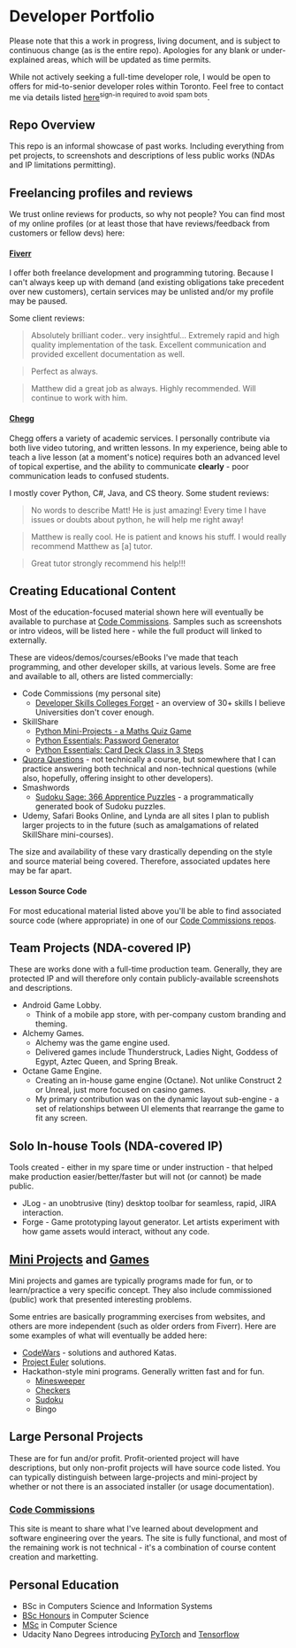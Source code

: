 # Developer Portfolio
Please note that this a work in progress, living document, and is subject to continuous change (as is the entire repo). Apologies for any blank or under-explained areas, which will be updated as time permits.

While not actively seeking a full-time developer role, I would be open to offers for mid-to-senior developer roles within Toronto. Feel free to contact me via details listed [here](https://github.com/matthewzar)<sup>sign-in required to avoid spam bots</sup>.

## Repo Overview
This repo is an informal showcase of past works. Including everything from pet projects, to screenshots and descriptions of less public works (NDAs and IP limitations permitting).

## Freelancing profiles and reviews
We trust online reviews for products, so why not people? You can find most of my online profiles (or at least those that have reviews/feedback from customers or fellow devs) here:

#### [Fiverr](https://www.fiverr.com/users/matthew_zar/)
I offer both freelance development and programming tutoring. Because I can't always keep up with demand (and existing obligations take precedent over new customers), certain services may be unlisted and/or my profile may be paused. 

Some client reviews:
 > Absolutely brilliant coder.. very insightful... Extremely rapid and high quality implementation of the task. Excellent communication and provided excellent documentation as well. 
 
 > Perfect as always.
 
 > Matthew did a great job as always. Highly recommended. Will continue to work with him.

#### [Chegg](https://www.chegg.com/tutors/online-tutors/Matthew-F-05446/)
Chegg offers a variety of academic services. I personally contribute via both live video tutoring, and written lessons. In my experience, being able to teach a live lesson (at a moment's notice) requires both an advanced level of topical expertise, and the ability to communicate **clearly** - poor communication leads to confused students.

 I mostly cover Python, C#, Java, and CS theory. Some student reviews:
 > No words to describe Matt! He is just amazing! Every time I have issues or doubts about python, he will help me right away! 
 
 > Matthew is really cool. He is patient and knows his stuff.  I would really recommend Matthew as [a] tutor.
 
 > Great tutor strongly recommend his help!!!

## Creating Educational Content
Most of the education-focused material shown here will eventually be available to purchase at [Code Commissions](https://codecommissions.com/). Samples such as screenshots or intro videos, will be listed here - while the full product will linked to externally. 

These are videos/demos/courses/eBooks I've made that teach programming, and other developer skills, at various levels. Some are free and available to all, others are listed commercially:
 - Code Commissions (my personal site)
	- [Developer Skills Colleges Forget](https://codecommissions.com/p/developer-skills-colleges-forget) - an overview of 30+ skills I believe Universities don't cover enough.
 - SkillShare
 	- [Python Mini-Projects - a Maths Quiz Game](https://skl.sh/2vgU7Y7)
 	- [Python Essentials: Password Generator](https://skl.sh/2TDL5eL)
	- [Python Essentials: Card Deck Class in 3 Steps](https://skl.sh/2OWSFjM) 
 - [Quora Questions](https://www.quora.com/profile/Matthew-Funcke/) - not technically a course, but somewhere that I can practice answering both technical and non-technical questions (while also, hopefully, offering insight to other developers).
 - Smashwords 
	- [Sudoku Sage: 366 Apprentice Puzzles](https://www.smashwords.com/books/view/428322) - a programmatically generated book of Sudoku puzzles.
 - Udemy, Safari Books Online, and Lynda are all sites I plan to publish larger projects to in the future (such as amalgamations of related SkillShare mini-courses).

The size and availability of these vary drastically depending on the style and source material being covered. Therefore, associated updates here may be far apart.

#### Lesson Source Code
For most educational material listed above you'll be able to find associated source code (where appropriate) in one of our [Code Commissions repos](https://github.com/CodeCommissions/).

## Team Projects (NDA-covered IP)
These are works done with a full-time production team. Generally, they are protected IP and will therefore only contain publicly-available screenshots and descriptions.
 - Android Game Lobby.
 	- Think of a mobile app store, with per-company custom branding and theming.
 - Alchemy Games. 
	- Alchemy was the game engine used.
 	- Delivered games include Thunderstruck, Ladies Night, Goddess of Egypt, Aztec Queen, and Spring Break. 
 - Octane Game Engine. 
 	- Creating an in-house game engine (Octane). Not unlike Construct 2 or Unreal, just more focused on casino games.
	- My primary contribution was on the dynamic layout sub-engine - a set of relationships between UI elements that rearrange the game to fit any screen.

## Solo In-house Tools (NDA-covered IP)
Tools created - either in my spare time or under instruction - that helped make production easier/better/faster but will not (or cannot) be made public.
 - JLog - an unobtrusive (tiny) desktop toolbar for seamless, rapid, JIRA interaction.
 - Forge - Game prototyping layout generator. Let artists experiment with how game assets would interact, without any code.
  
## [Mini Projects](Sample%20Mini%20Projects/) and [Games](Fun-And-Games/)
Mini projects and games are typically programs made for fun, or to learn/practice a very specific concept. They also include commissioned (public) work that presented interesting problems. 

Some entries are basically programming exercises from websites, and others are more independent (such as older orders from Fiverr).
Here are some examples of what will eventually be added here:
 - [CodeWars](https://www.codewars.com/users/Anarki) - solutions and authored Katas.
 - [Project Euler](https://projecteuler.net/) solutions.
 - Hackathon-style mini programs. Generally written fast and for fun.
	 - [Minesweeper](Fun-And-Games/Minesweeper/README.md)
	 - [Checkers](Fun-And-Games/Checkers/README.md)
	 - [Sudoku](Fun-And-Games/Sudoku-SimplifiedPython/README.md)
	 - Bingo

## Large Personal Projects
These are for fun and/or profit. Profit-oriented project will have descriptions, but only non-profit projects will have source code listed. You can typically distinguish between large-projects and mini-project by whether or not there is an associated installer (or usage documentation).

### [Code Commissions](https://codecommissions.com)
This site is meant to share what I've learned about development and software engineering over the years. The site is fully functional, and most of the remaining work is not technical - it's a combination of course content creation and marketting.

## Personal Education
 - BSc in Computers Science and Information Systems
 - [BSc Honours](Educational%20Books/CrowdSimulation-BScThesis/) in Computer Science
 - [MSc](Educational%20Books/ProgrammingMetaphors-MScThesis/) in Computer Science
 - Udacity Nano Degrees introducing [PyTorch](https://confirm.udacity.com/C324HNSJ) and [Tensorflow](https://confirm.udacity.com/4QURNATJ)

